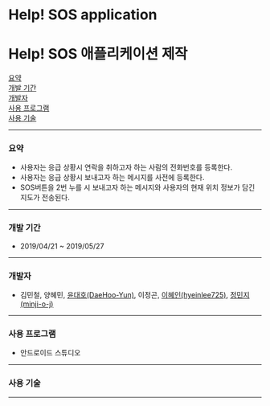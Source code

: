 # Help! SOS application

# Help! SOS 애플리케이션 제작

[요약](#요약)  
[개발 기간](#개발-기간)  
[개발자](#개발자)  
[사용 프로그램](#사용-프로그램)  
[사용 기술](#사용-기술)  

---

### 요약
- 사용자는 응급 상황시 연락을 취하고자 하는 사람의 전화번호를 등록한다.
- 사용자는 응급 상황시 보내고자 하는 메시지를 사전에 등록한다.
- SOS버튼을 2번 누를 시 보내고자 하는 메시지와 사용자의 현재 위치 정보가 담긴 지도가 전송된다.
---
### 개발 기간
- 2019/04/21 ~ 2019/05/27
---

### 개발자
- 김민철, 양혜민, [윤대호(DaeHoo-Yun)](https://github.com/DaHoo-Yun), 이정곤, [이혜인(hyeinlee725)](https://github.com/hyeinlee725), [정민지(minji-o-j)](https://github.com/minji-o-j)
---
### 사용 프로그램
- 안드로이드 스튜디오
---
### 사용 기술
---
